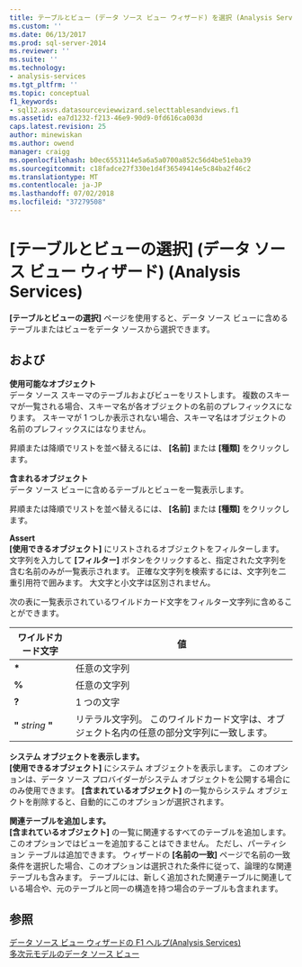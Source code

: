 ```yaml
---
title: テーブルとビュー (データ ソース ビュー ウィザード) を選択 (Analysis Services) |Microsoft Docs
ms.custom: ''
ms.date: 06/13/2017
ms.prod: sql-server-2014
ms.reviewer: ''
ms.suite: ''
ms.technology:
- analysis-services
ms.tgt_pltfrm: ''
ms.topic: conceptual
f1_keywords:
- sql12.asvs.datasourceviewwizard.selecttablesandviews.f1
ms.assetid: ea7d1232-f213-46e9-90d9-0fd616ca003d
caps.latest.revision: 25
author: minewiskan
ms.author: owend
manager: craigg
ms.openlocfilehash: b0ec6553114e5a6a5a0700a852c56d4be51eba39
ms.sourcegitcommit: c18fadce27f330e1d4f36549414e5c84ba2f46c2
ms.translationtype: MT
ms.contentlocale: ja-JP
ms.lasthandoff: 07/02/2018
ms.locfileid: "37279508"
---
```

# <a name="select-tables-and-views-data-source-view-wizard-analysis-services"></a>[テーブルとビューの選択] (データ ソース ビュー ウィザード) (Analysis Services)
  **[テーブルとビューの選択]** ページを使用すると、データ ソース ビューに含めるテーブルまたはビューをデータ ソースから選択できます。  
  
## <a name="options"></a>および  
 **使用可能なオブジェクト**  
 データ ソース スキーマのテーブルおよびビューをリストします。 複数のスキーマが一覧される場合、スキーマ名が各オブジェクトの名前のプレフィックスになります。 スキーマが 1 つしか表示されない場合、スキーマ名はオブジェクトの名前のプレフィックスにはなりません。  
  
 昇順または降順でリストを並べ替えるには、 **[名前]** または **[種類]** をクリックします。  
  
 **含まれるオブジェクト**  
 データ ソース ビューに含めるテーブルとビューを一覧表示します。  
  
 昇順または降順でリストを並べ替えるには、 **[名前]** または **[種類]** をクリックします。  
  
 **Assert**  
 **[使用できるオブジェクト]** にリストされるオブジェクトをフィルターします。 文字列を入力して **[フィルター]** ボタンをクリックすると、指定された文字列を含む名前のみが一覧表示されます。 正確な文字列を検索するには、文字列を二重引用符で囲みます。 大文字と小文字は区別されません。  
  
 次の表に一覧表示されているワイルドカード文字をフィルター文字列に含めることができます。  
  
|ワイルドカード文字|値|  
|------------------------|-----------|  
|**\***|任意の文字列|  
|**%**|任意の文字列|  
|**?**|1 つの文字|  
|**"** *string* **"**|リテラル文字列。 このワイルドカード文字は、オブジェクト名内の任意の部分文字列に一致します。|  
  
 **システム オブジェクトを表示します。**  
 **[使用できるオブジェクト]** にシステム オブジェクトを表示します。 このオプションは、データ ソース プロバイダーがシステム オブジェクトを公開する場合にのみ使用できます。 **[含まれているオブジェクト]** の一覧からシステム オブジェクトを削除すると、自動的にこのオプションが選択されます。  
  
 **関連テーブルを追加します。**  
 **[含まれているオブジェクト]** の一覧に関連するすべてのテーブルを追加します。 このオプションではビューを追加することはできません。 ただし、パーティション テーブルは追加できます。 ウィザードの **[名前の一致]** ページで名前の一致条件を選択した場合、このオプションは選択された条件に従って、論理的な関連テーブルも含みます。 テーブルには、新しく追加された関連テーブルに関連している場合や、元のテーブルと同一の構造を持つ場合のテーブルも含まれます。  
  
## <a name="see-also"></a>参照  
 [データ ソース ビュー ウィザードの F1 ヘルプ&#40;Analysis Services&#41;](data-source-view-wizard-f1-help-analysis-services.md)   
 [多次元モデルのデータ ソース ビュー](multidimensional-models/data-source-views-in-multidimensional-models.md)  
  
  

